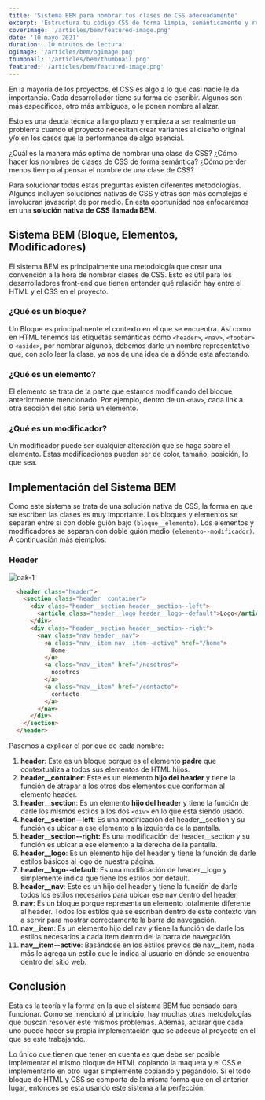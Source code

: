 ```yaml
---
title: 'Sistema BEM para nombrar tus clases de CSS adecuadamente'
excerpt: 'Estructura tu código CSS de forma limpia, semánticamente y realmente reutilizable sin tener conflictos en el futuro.'
coverImage: '/articles/bem/featured-image.png'
date: '10 mayo 2021'
duration: '10 minutos de lectura'
ogImage: '/articles/bem/ogImage.png'
thumbnail: '/articles/bem/thumbnail.png'
featured: '/articles/bem/featured-image.png'
---
```

En la mayoría de los proyectos, el CSS es algo a lo que casi nadie le da importancia. Cada desarrollador tiene su forma de escribir. Algunos son más específicos, otro más ambiguos, o le ponen nombre al alzar.

Esto es una deuda técnica a largo plazo y empieza a ser realmente un problema cuando el proyecto necesitan crear variantes al diseño original y/o en los casos que la performance de algo esencial.

¿Cuál es la manera más optima de nombrar una clase de CSS? ¿Cómo hacer los nombres de clases de CSS de forma semántica? ¿Cómo perder menos tiempo al pensar el nombre de una clase de CSS?

Para solucionar todas estas preguntas existen diferentes metodologías. Algunos incluyen soluciones nativas de CSS y otras son más complejas e involucran javascript de por medio. En esta oportunidad nos enfocaremos en una **solución nativa de CSS llamada BEM**.

## Sistema BEM (Bloque, Elementos, Modificadores)

El sistema BEM es principalmente una metodología que crear una convención a la hora de nombrar clases de CSS. Esto es útil para los desarrolladores front-end que tienen entender qué relación hay entre el HTML y el CSS en el proyecto.

### ¿Qué es un bloque?

Un Bloque es principalmente el contexto en el que se encuentra. Así como en HTML tenemos las etiquetas semánticas cómo `<header>`, `<nav>`, `<footer>` o `<aside>`, por nombrar algunos, debemos darle un nombre representativo que, con solo leer la clase, ya nos de una idea de a dónde esta afectando.

### ¿Qué es un elemento?

El elemento se trata de la parte que estamos modificando del bloque anteriormente mencionado. Por ejemplo, dentro de un `<nav>`, cada link a otra sección del sitio sería un elemento.

### ¿Qué es un modificador?

Un modificador puede ser cualquier alteración que se haga sobre el elemento. Estas modificaciones pueden ser de color, tamaño, posición, lo que sea.

## Implementación del Sistema BEM

Como este sistema se trata de una solución nativa de CSS, la forma en que se escriben las clases es muy importante. Los bloques y elementos se separan entre sí con doble guión bajo `(bloque__elemento)`. Los elementos y modificadores se separan con doble guión medio `(elemento--modificador)`. A continuación más ejemplos:
### Header

![oak-1](/articles/bem/oak-1.png)

```html
  <header class="header">
    <section class="header__container">
      <div class="header__section header__section--left">
        <article class="header__logo header__logo--default">Logo</article>
      </div>
      <div class="header__section header__section--right">
        <nav class="nav header__nav">
          <a class="nav__item nav__item--active" href="/home">
            Home
          </a>
          <a class="nav__item" href="/nosotros">
            nosotros
          </a>
          <a class="nav__item" href="/contacto">
            contacto
          </a>
        </nav>
      </div>
    </section>
  </header>
```

Pasemos a explicar el por qué de cada nombre:

1. **header**: Este es un bloque porque es el elemento **padre** que contextualiza a todos sus elementos de HTML hijos.
2. **header__container**: Este es un elemento **hijo del header** y tiene la función de atrapar a los otros dos elementos que conforman al elemento header.
3. **header__section**: Es un elemento **hijo del header** y tiene la función de darle los mismos estilos a los dos `<div>` en lo que esta siendo usado.
4. **header__section--left**: Es una modificación del header__section y su función es ubicar a ese elemento a la izquierda de la pantalla.
5. **header__section--right:** Es una modificación del header__section y su función es ubicar a ese elemento a la derecha de la pantalla.
6. **header__logo**: Es un elemento hijo del header y tiene la función de darle estilos básicos al logo de nuestra página.
7. **header__logo--default**: Es una modificación de header__logo y simplemente indica que tiene los estilos por default.
8. **header__nav**: Este es un hijo del header y tiene la función de darle todos los estilos necesarios para ubicar ese nav dentro del header.
9. **nav**: Es un bloque porque representa un elemento totalmente diferente al header. Todos los estilos que se escriban dentro de este contexto van a servir para mostrar correctamente la barra de navegación.
10. **nav__item**: Es un elemento hijo del nav y tiene la función de darle los estilos necesarios a cada item dentro del la barra de navegación.
11. **nav__item--active**: Basándose en los estilos previos de nav__item, nada más le agrega un estilo que le indica al usuario en dónde se encuentra dentro del sitio web.

## Conclusión

Esta es la teoría y la forma en la que el sistema BEM fue pensado para funcionar. Como se mencionó al principio, hay muchas otras metodologías que buscan resolver este mismos problemas. Además, aclarar que cada uno puede hacer su propia implementación que se adecue al proyecto en el que se este trabajando.

Lo único que tienen que tener en cuenta es que debe ser posible implementar el mismo bloque de HTML copiando la maqueta y el CSS e implementarlo en otro lugar simplemente copiando y pegándolo. Si el todo bloque de HTML y CSS se comporta de la misma forma que en el anterior lugar, entonces se esta usando este sistema a la perfección.